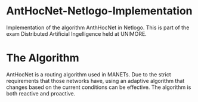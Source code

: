 # AntHocNet-Netlogo-Implementation
Implementation of the algorithm AnthHocNet in Netlogo. This is part of the exam Distributed Artificial Ingelligence held at UNIMORE.

# The Algorithm
AntHocNet is a routing algorithm used in MANETs. Due to the strict requirements that those networks have, using an adaptive algorithm that changes based on the current conditions can be effective.
The algorithm is both reactive and proactive.
